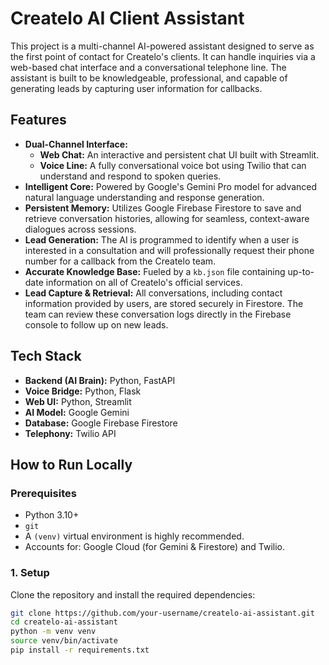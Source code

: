 # Createlo AI Client Assistant

This project is a multi-channel AI-powered assistant designed to serve as the first point of contact for Createlo's clients. It can handle inquiries via a web-based chat interface and a conversational telephone line. The assistant is built to be knowledgeable, professional, and capable of generating leads by capturing user information for callbacks.

## Features

- **Dual-Channel Interface:**
  - **Web Chat:** An interactive and persistent chat UI built with Streamlit.
  - **Voice Line:** A fully conversational voice bot using Twilio that can understand and respond to spoken queries.
- **Intelligent Core:** Powered by Google's Gemini Pro model for advanced natural language understanding and response generation.
- **Persistent Memory:** Utilizes Google Firebase Firestore to save and retrieve conversation histories, allowing for seamless, context-aware dialogues across sessions.
- **Lead Generation:** The AI is programmed to identify when a user is interested in a consultation and will professionally request their phone number for a callback from the Createlo team.
- **Accurate Knowledge Base:** Fueled by a `kb.json` file containing up-to-date information on all of Createlo's official services.
- **Lead Capture & Retrieval:** All conversations, including contact information provided by users, are stored securely in Firestore. The team can review these conversation logs directly in the Firebase console to follow up on new leads.

## Tech Stack

- **Backend (AI Brain):** Python, FastAPI
- **Voice Bridge:** Python, Flask
- **Web UI:** Python, Streamlit
- **AI Model:** Google Gemini
- **Database:** Google Firebase Firestore
- **Telephony:** Twilio API

## How to Run Locally

### Prerequisites

- Python 3.10+
- `git`
- A `(venv)` virtual environment is highly recommended.
- Accounts for: Google Cloud (for Gemini & Firestore) and Twilio.

### 1. Setup

Clone the repository and install the required dependencies:
```bash
git clone https://github.com/your-username/createlo-ai-assistant.git
cd createlo-ai-assistant
python -m venv venv
source venv/bin/activate
pip install -r requirements.txt